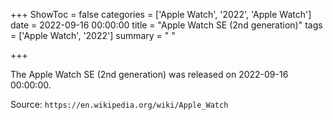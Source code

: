 +++
ShowToc = false
categories = ['Apple Watch', '2022', 'Apple Watch']
date = 2022-09-16 00:00:00
title = "Apple Watch SE (2nd generation)"
tags = ['Apple Watch', '2022']
summary = " "

+++

The Apple Watch SE (2nd generation) was released on 2022-09-16 00:00:00.

Source: `https://en.wikipedia.org/wiki/Apple_Watch`


